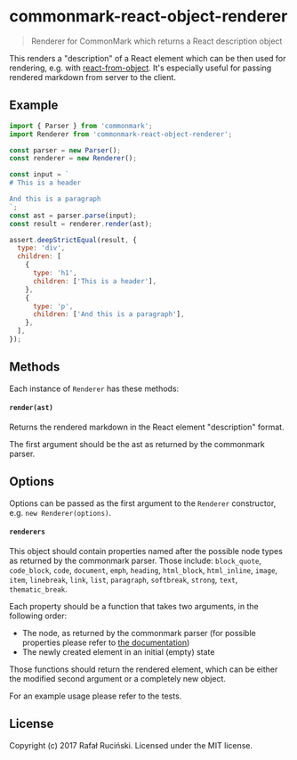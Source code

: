 # commonmark-react-object-renderer

> Renderer for CommonMark which returns a React description object

This renders a "description" of a React element which can be then used for rendering, e.g. with [react-from-object](https://www.npmjs.com/package/react-from-object).
It's especially useful for passing rendered markdown from server to the client.

## Example

```js
import { Parser } from 'commonmark';
import Renderer from 'commonmark-react-object-renderer';

const parser = new Parser();
const renderer = new Renderer();

const input = `
# This is a header

And this is a paragraph
`;
const ast = parser.parse(input);
const result = renderer.render(ast);

assert.deepStrictEqual(result, {
  type: 'div',
  children: [
    {
      type: 'h1',
      children: ['This is a header'],
    },
    {
      type: 'p',
      children: ['And this is a paragraph'],
    },
  ],
});
```

## Methods

Each instance of `Renderer` has these methods:

#### `render(ast)`

Returns the rendered markdown in the React element "description" format.

The first argument should be the ast as returned by the commonmark parser.

## Options

Options can be passed as the first argument to the `Renderer` constructor, e.g. `new Renderer(options)`.

#### `renderers`

This object should contain properties named after the possible node types as returned by the commonmark parser.
Those include: `block_quote`, `code_block`, `code`, `document`, `emph`, `heading`, `html_block`, `html_inline`, `image`, `item`, `linebreak`, `link`, `list`, `paragraph`, `softbreak`, `strong`, `text`, `thematic_break`.

Each property should be a function that takes two arguments, in the following order:
* The node, as returned by the commonmark parser (for possible properties please refer to [the documentation](https://github.com/jgm/commonmark.js))
* The newly created element in an initial (empty) state

Those functions should return the rendered element, which can be either the modified second argument or a completely new object.

For an example usage please refer to the tests.

## License

Copyright (c) 2017 Rafał Ruciński. Licensed under the MIT license.
